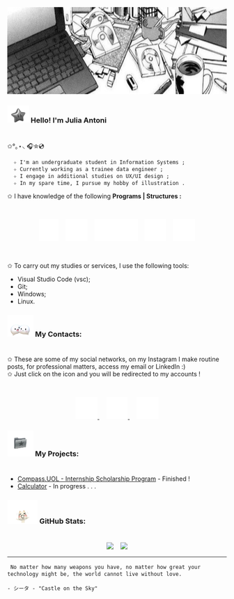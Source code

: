 <div align="center">
    <img src="images/thumb.jpg" width="1000" height="200">
</div>

### <img src="images/img2.png" width="50" height="40"> Hello! I'm Julia Antoni <h1>

 ✩°｡⋆⸜ 🎧✮💿

      ✧ I'm an undergraduate student in Information Systems ;
      ✧ Currently working as a trainee data engineer ;
      ✧ I engage in additional studies on UX/UI design ;
      ✧ In my spare time, I pursue my hobby of illustration .

✩ I have knowledge of the following **Programs | Structures :**

&nbsp;

<div align="center">
    <img src="images/c icon.png" width="45" height="50">&nbsp; &nbsp;
    <img src="images/python icon.png" width="50" height="50">&nbsp; &nbsp;
    <img src="images/sql icon.png" width="100" height="50">&nbsp; &nbsp;
    <img src="images/html icon.png" width="50" height="50">&nbsp; &nbsp;
    <img src="images/css icon.png" width="50" height="50">
</div>

&nbsp;

✩ To carry out my studies or services, I use the following tools:
- Visual Studio Code (vsc);
- Git;
- Windows;
- Linux.

### <img src="images/img3.png" width="60" height="50"> My Contacts: <h1>

✩ These are some of my social networks, on my Instagram I make routine posts, for professional matters, access my email or LinkedIn :)\
✩ Just click on the icon and you will be redirected to my accounts !

&nbsp;

<div align="center">
    <a href="https://www.instagram.com/juliaantonii/?hl=pt">
        <img src="images/instagram icon.png" width="50" height="50">
    </a>&nbsp; &nbsp;
    <a href="mailto:juliaantonisaab@gmail.com">
        <img src="images/gmail icon.png" width="50" height="50">
    </a>&nbsp; &nbsp;
    <a href="https://www.linkedin.com/in/j%C3%BAlia-antoni/">
        <img src="images/linkedin icon.png" width="50" height="50">
    </a>
</div>

### <img src="images/img4.png" width="60" height="60"> My Projects: <h1>

- [Compass.UOL - Internship Scholarship Program](https://github.com/juliaantonii/Compass-UOL) - Finished !
- [Calculator](https://github.com/juliaantonii/Calculator) - In progress . . .

### <img src="images/img5.png" width="70" height="55"> GitHub Stats: <h1>

<p align="center">
  <img  width="50%" src="https://github-readme-stats.vercel.app/api?username=juliaantonii&theme=graywhite&show_icons=true" />&nbsp; &nbsp;
  <img width="38%" src="https://github-readme-stats.vercel.app/api/top-langs/?username=juliaantonii&layout=compact&theme=graywhite" />
</p>

---

<p align="right">
    
     No matter how many weapons you have, no matter how great your technology might be, the world cannot live without love.
                                                                                             - シータ - "Castle on the Sky"
                                                                                             
</p>






